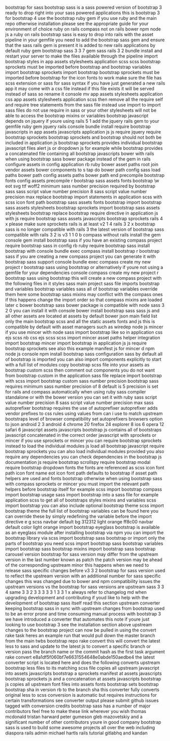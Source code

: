 bootstrap for sass bootstrap sass is a sass powered version of bootstrap 3 ready to drop right into your sass powered applications this is bootstrap 3 for bootstrap 4 use the bootstrap ruby gem if you use ruby and the main repo otherwise installation please see the appropriate guide for your environment of choice ruby on rails compass not on rails bower npm node js a ruby on rails bootstrap sass is easy to drop into rails with the asset pipeline in your gemfile you need to add the bootstrap sass gem and ensure that the sass rails gem is present it is added to new rails applications by default ruby gem bootstrap sass 3 3 7 gem sass rails 3 2 bundle install and restart your server to make the files available through the pipeline import bootstrap styles in app assets stylesheets application scss scss bootstrap sprockets must be imported before bootstrap and bootstrap variables import bootstrap sprockets import bootstrap bootstrap sprockets must be imported before bootstrap for the icon fonts to work make sure the file has scss extension or sass for sass syntax if you have just generated a new rails app it may come with a css file instead if this file exists it will be served instead of sass so rename it console mv app assets stylesheets application css app assets stylesheets application scss then remove all the require self and require tree statements from the sass file instead use import to import sass files do not use require in sass or your other stylesheets will not be able to access the bootstrap mixins or variables bootstrap javascript depends on jquery if youre using rails 5 1 add the jquery rails gem to your gemfile ruby gem jquery rails console bundle install require bootstrap javascripts in app assets javascripts application js js require jquery require bootstrap sprockets bootstrap sprockets and bootstrap should not both be included in application js bootstrap sprockets provides individual bootstrap javascript files alert js or dropdown js for example while bootstrap provides a concatenated file containing all bootstrap javascripts bower with rails when using bootstrap sass bower package instead of the gem in rails configure assets in config application rb ruby bower asset paths root join vendor assets bower components to s tap do bower path config sass load paths bower path config assets paths bower path end precompile bootstrap fonts config assets precompile r bootstrap sass assets fonts bootstrap \w eot svg ttf woff2 minimum sass number precision required by bootstrap sass sass script value number precision 8 sass script value number precision max replace bootstrap import statements in application scss with scss icon font path bootstrap sass assets fonts bootstrap import bootstrap sass assets stylesheets bootstrap sprockets import bootstrap sass assets stylesheets bootstrap replace bootstrap require directive in application js with js require bootstrap sass assets javascripts bootstrap sprockets rails 4 x please make sure sprockets rails is at least v2 1 4 rails 3 2 x bootstrap sass is no longer compatible with rails 3 the latest version of bootstrap sass compatible with rails 3 2 is v3 1 1 0 b compass without rails install the gem console gem install bootstrap sass if you have an existing compass project require bootstrap sass in config rb ruby require bootstrap sass install bootstrap with console bundle exec compass install bootstrap r bootstrap sass if you are creating a new compass project you can generate it with bootstrap sass support console bundle exec compass create my new project r bootstrap sass using bootstrap or alternatively if youre not using a gemfile for your dependencies console compass create my new project r bootstrap sass using bootstrap this will create a new compass project with the following files in it styles sass main project sass file imports bootstrap and variables bootstrap variables sass all of bootstrap variables override them here some bootstrap sass mixins may conflict with the compass ones if this happens change the import order so that compass mixins are loaded later c bower bootstrap sass bower package is compatible with node sass 3 2 0 you can install it with console bower install bootstrap sass sass js and all other assets are located at assets by default bower json main field list only the main bootstrap scss and all the static assets fonts and js this is compatible by default with asset managers such as wiredep node js mincer if you use mincer with node sass import bootstrap like so in application css ejs scss nb css ejs scss scss import mincer asset paths helper integration import bootstrap mincer import bootstrap in application js js require bootstrap sprockets see also this example manifest js for mincer d npm node js console npm install bootstrap sass configuration sass by default all of bootstrap is imported you can also import components explicitly to start with a full list of modules copy bootstrap scss file into your assets as bootstrap custom scss then comment out components you do not want from bootstrap custom in the application sass file replace import bootstrap with scss import bootstrap custom sass number precision bootstrap sass requires minimum sass number precision of 8 default is 5 precision is set for rails and compass automatically when using ruby sass compiler standalone or with the bower version you can set it with ruby sass script value number precision 8 sass script value number precision max sass autoprefixer bootstrap requires the use of autoprefixer autoprefixer adds vendor prefixes to css rules using values from can i use to match upstream bootstraps level of browser compatibility set autoprefixers browsers option to json android 2 3 android 4 chrome 20 firefox 24 explorer 8 ios 6 opera 12 safari 6 javascript assets javascripts bootstrap js contains all of bootstraps javascript concatenated in the correct order javascript with sprockets or mincer if you use sprockets or mincer you can require bootstrap sprockets instead to load the individual modules js load all bootstrap javascript require bootstrap sprockets you can also load individual modules provided you also require any dependencies you can check dependencies in the bootstrap js documentation js require bootstrap scrollspy require bootstrap modal require bootstrap dropdown fonts the fonts are referenced as scss icon font path icon font name eot icon font path defaults to bootstrap if asset path helpers are used and fonts bootstrap otherwise when using bootstrap sass with compass sprockets or mincer you must import the relevant path helpers before bootstrap itself for example scss import bootstrap compass import bootstrap usage sass import bootstrap into a sass file for example application scss to get all of bootstraps styles mixins and variables scss import bootstrap you can also include optional bootstrap theme scss import bootstrap theme the full list of bootstrap variables can be found here you can override these by simply redefining the variable before the import directive e g scss navbar default bg 312312 light orange ff8c00 navbar default color light orange import bootstrap eyeglass bootstrap is available as an eyeglass module after installing bootstrap via npm you can import the bootstrap library via scss import bootstrap sass bootstrap or import only the parts of bootstrap you need scss import bootstrap sass bootstrap variables import bootstrap sass bootstrap mixins import bootstrap sass bootstrap carousel version bootstrap for sass version may differ from the upstream version in the last number known as patch the patch version may be ahead of the corresponding upstream minor this happens when we need to release sass specific changes before v3 3 2 bootstrap for sass version used to reflect the upstream version with an additional number for sass specific changes this was changed due to bower and npm compatibility issues the upstream versions vs the bootstrap for sass versions are upstream sass 3 3 4 same 3 3 2 3 3 3 3 3 1 3 3 1 x always refer to changelog md when upgrading development and contributing if youd like to help with the development of bootstrap sass itself read this section upstream converter keeping bootstrap sass in sync with upstream changes from bootstrap used to be an error prone and time consuming manual process with bootstrap 3 we have introduced a converter that automates this note if youre just looking to use bootstrap 3 see the installation section above upstream changes to the bootstrap project can now be pulled in using the convert rake task heres an example run that would pull down the master branch from the main twbs bootstrap repo rake convert this will convert the latest less to sass and update to the latest js to convert a specific branch or version pass the branch name or the commit hash as the first task argument rake convert e8a1df5f060bf7e6631554648e0abde150aedbe4 the latest converter script is located here and does the following converts upstream bootstrap less files to its matching scss file copies all upstream javascript into assets javascripts bootstrap a sprockets manifest at assets javascripts bootstrap sprockets js and a concatenation at assets javascripts bootstrap js copies all upstream font files into assets fonts bootstrap sets bootstrap bootstrap sha in version rb to the branch sha this converter fully converts original less to scss conversion is automatic but requires instructions for certain transformations see converter output please submit github issues tagged with conversion credits bootstrap sass has a number of major contributors feel free to make these link wherever you wish thomas mcdonald tristan harward peter gumeson gleb mazovetskiy and a significant number of other contributors youre in good company bootstrap sass is used to build some awesome projects all over the web including diaspora rails admin michael hartls rails tutorial gitlabhq and kandan